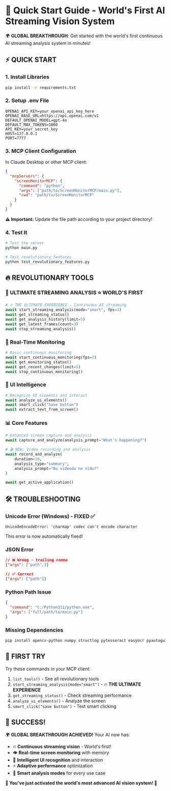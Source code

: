 # 🚀 Quick Start Guide - World's First AI Streaming Vision System

🌍 **GLOBAL BREAKTHROUGH**: Get started with the world's first continuous AI streaming analysis system in minutes!

## ⚡ **QUICK START**

### **1. Install Libraries**
```bash
pip install -r requirements.txt
```

### **2. Setup .env File**
```env
OPENAI_API_KEY=your_openai_api_key_here
OPENAI_BASE_URL=https://api.openai.com/v1
DEFAULT_OPENAI_MODEL=gpt-4o
DEFAULT_MAX_TOKENS=1000
API_KEY=your_secret_key
HOST=127.0.0.1
PORT=7777
```

### **3. MCP Client Configuration**

In Claude Desktop or other MCP client:

```json
{
  "mcpServers": {
    "screenMonitorMCP": {
      "command": "python",
      "args": ["path/to/ScreenMonitorMCP/main.py"],
      "cwd": "path/to/ScreenMonitorMCP"
    }
  }
}
```

**⚠️ Important:** Update the file path according to your project directory!

### **4. Test It**
```bash
# Test the server
python main.py

# Test revolutionary features
python test_revolutionary_features.py
```

## 🔥 **REVOLUTIONARY TOOLS**

### **🚀 ULTIMATE STREAMING ANALYSIS** ⭐ **WORLD'S FIRST**
```python
# 🔥 THE ULTIMATE EXPERIENCE - Continuous AI streaming
await start_streaming_analysis(mode="smart", fps=3)
await get_streaming_status()
await get_analysis_history(limit=5)
await get_latest_frames(count=3)
await stop_streaming_analysis()
```

### **🔄 Real-Time Monitoring**
```python
# Basic continuous monitoring
await start_continuous_monitoring(fps=2)
await get_monitoring_status()
await get_recent_changes(limit=5)
await stop_continuous_monitoring()
```

### **🎯 UI Intelligence**
```python
# Recognize UI elements and interact
await analyze_ui_elements()
await smart_click("Save button")
await extract_text_from_screen()
```

### **📊 Core Features**
```python
# Enhanced screen capture and analysis
await capture_and_analyze(analysis_prompt="What's happening?")

# 🎬 NEW: Video recording and analysis
await record_and_analyze(
    duration=10,
    analysis_type="summary",
    analysis_prompt="Bu videoda ne oldu?"
)

await get_active_application()
```

## 🛠️ **TROUBLESHOOTING**

### **Unicode Error (Windows) - FIXED ✅**
```
UnicodeEncodeError: 'charmap' codec can't encode character
```
This error is now automatically fixed!

### **JSON Error**
```json
// ❌ Wrong - trailing comma
{"args": ["path",]}

// ✅ Correct
{"args": ["path"]}
```

### **Python Path Issue**
```json
{
  "command": "C:/Python311/python.exe",
  "args": ["full/path/to/main.py"]
}
```

### **Missing Dependencies**
```bash
pip install opencv-python numpy structlog pytesseract easyocr pyautogui
```

## 🎯 **FIRST TRY**

Try these commands in your MCP client:

1. `list_tools()` - See all revolutionary tools
2. `start_streaming_analysis(mode="smart")` - 🔥 **THE ULTIMATE EXPERIENCE**
3. `get_streaming_status()` - Check streaming performance
4. `analyze_ui_elements()` - Analyze the screen
5. `smart_click("save button")` - Test smart clicking

## 🚀 **SUCCESS!**

🌍 **GLOBAL BREAKTHROUGH ACHIEVED!** Your AI now has:
- 🔥 **Continuous streaming vision** - World's first!
- 👁️ **Real-time screen monitoring** with memory
- 🧠 **Intelligent UI recognition** and interaction
- ⚡ **Adaptive performance** optimization
- 🎯 **Smart analysis modes** for every use case

**🌟 You've just activated the world's most advanced AI vision system! 🌟**
